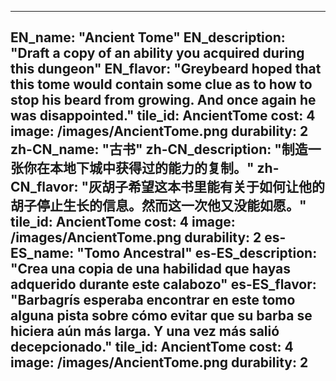 ---

EN_name: "Ancient Tome"
EN_description: "Draft a copy of an ability you acquired during this dungeon"
EN_flavor: "Greybeard hoped that this tome would contain some clue as to how to stop his beard from growing. And once again he was disappointed."
tile_id: AncientTome
cost: 4
image: /images/AncientTome.png
durability: 2
zh-CN_name: "古书"
zh-CN_description: "制造一张你在本地下城中获得过的能力的复制。"
zh-CN_flavor: "灰胡子希望这本书里能有关于如何让他的胡子停止生长的信息。然而这一次他又没能如愿。"
tile_id: AncientTome
cost: 4
image: /images/AncientTome.png
durability: 2
es-ES_name: "Tomo Ancestral"
es-ES_description: "Crea una copia de una habilidad que hayas adquerido durante este calabozo"
es-ES_flavor: "Barbagrís esperaba encontrar en este tomo alguna pista sobre cómo evitar que su barba se hiciera aún más larga. Y una vez más salió decepcionado."
tile_id: AncientTome
cost: 4
image: /images/AncientTome.png
durability: 2
---